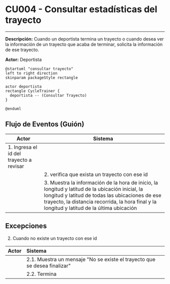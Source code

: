 # CU004 - Consultar estadísticas del trayecto
---

**Descripción:**  Cuando un deportista termina un trayecto o cuando desea ver la información de un trayecto que acaba de terminar, solicita la información de ese trayecto.

**Actor:** Deportista

```plantuml
@startuml "consultar trayecto"
left to right direction
skinparam packageStyle rectangle

actor deportista
rectangle CycleTrainer {
  deportista -- (Consultar Trayecto)
}

@enduml
```

## Flujo de Eventos (Guión)


| Actor  | Sistema |
|--------|---------|
| 1. Ingresa el id del trayecto a revisar ||
| | 2. verifica que exista un trayecto con ese id |
| | 3. Muestra la información de la hora de inicio, la longitud y latitud de la ubicación inicial, la longitud y latitud de todas las ubicaciones de ese trayecto, la distancia recorrida, la hora final y la longitud y latitud de la última ubicación |

## Excepciones

2. Cuando no existe un trayecto con ese id

| Actor  | Sistema |
|:-------|:---------|
| | 2.1. Muestra un mensaje "No se existe el trayecto que se desea finalizar" |
| | 2.2. Termina | 